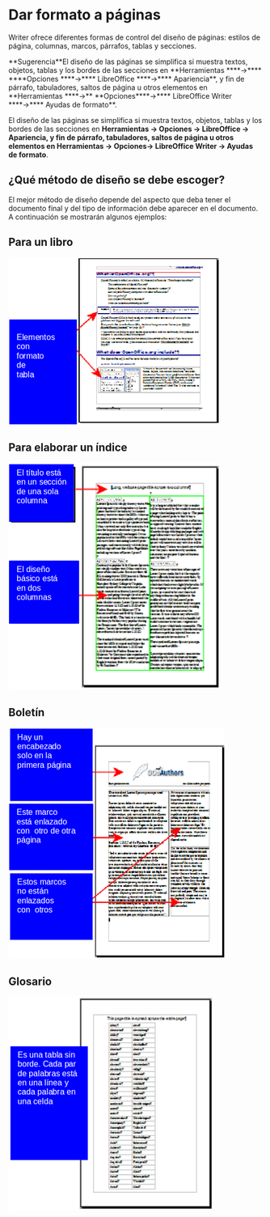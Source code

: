 
# Dar formato a páginas

Writer ofrece diferentes formas de control del diseño de páginas: estilos de página, columnas, marcos, párrafos, tablas y secciones.
<td width="16%" bgcolor="#83caff">**Sugerencia**</td><td width="84%">El diseño de las páginas se simplifica si muestra textos, objetos, tablas y los bordes de las secciones en **Herramientas ****→**** ****Opciones ****→**** LibreOffice ****→**** Apariencia**, y fin de párrafo, tabuladores, saltos de página u otros elementos en **Herramientas ****→** **Opciones****→**** LibreOffice Writer ****→**** Ayudas de formato**.</td>

El diseño de las páginas se simplifica si muestra textos, objetos, tablas y los bordes de las secciones en **Herramientas ****→**** ****Opciones ****→**** LibreOffice ****→**** Apariencia**, y fin de párrafo, tabuladores, saltos de página u otros elementos en **Herramientas ****→** **Opciones****→**** LibreOffice Writer ****→**** Ayudas de formato**.

## ¿Qué método de diseño se debe escoger?

El mejor método de diseño depende del aspecto que deba tener el documento final y del tipo de información debe aparecer en el documento. A continuación se mostrarán algunos ejemplos:

## Para un libro

![](https://raw.githubusercontent.com/catedu/libreOffice-la-suite-ofimatica-libre/master/img/Seleccion_271.png)
## Para elaborar un índice

![](https://raw.githubusercontent.com/catedu/libreOffice-la-suite-ofimatica-libre/master/img/Seleccion_272.png)
## Boletín

![](https://raw.githubusercontent.com/catedu/libreOffice-la-suite-ofimatica-libre/master/img/Seleccion_273.png)
## Glosario

![](https://raw.githubusercontent.com/catedu/libreOffice-la-suite-ofimatica-libre/master/img/Seleccion_274.png)
 


